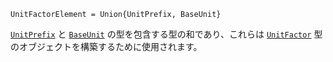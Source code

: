 ```
UnitFactorElement = Union{UnitPrefix, BaseUnit}
```

[`UnitPrefix`](@ref) と [`BaseUnit`](@ref) の型を包含する型の和であり、これらは [`UnitFactor`](@ref) 型のオブジェクトを構築するために使用されます。
